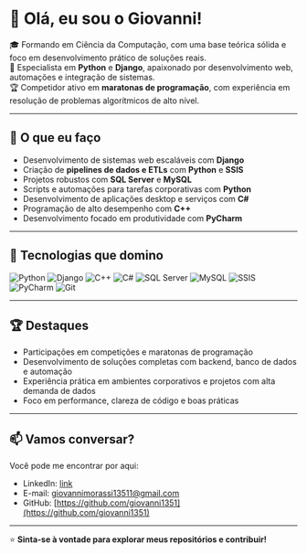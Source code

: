 # 👋 Olá, eu sou o Giovanni!

🎓 Formando em Ciência da Computação, com uma base teórica sólida e foco em desenvolvimento prático de soluções reais.  
🐍 Especialista em **Python** e **Django**, apaixonado por desenvolvimento web, automações e integração de sistemas.  
🏆 Competidor ativo em **maratonas de programação**, com experiência em resolução de problemas algorítmicos de alto nível.  

---

## 💼 O que eu faço

- Desenvolvimento de sistemas web escaláveis com **Django**
- Criação de **pipelines de dados e ETLs** com **Python** e **SSIS**
- Projetos robustos com **SQL Server** e **MySQL**
- Scripts e automações para tarefas corporativas com **Python**
- Desenvolvimento de aplicações desktop e serviços com **C#**
- Programação de alto desempenho com **C++**
- Desenvolvimento focado em produtividade com **PyCharm**

---

## 🧠 Tecnologias que domino

![Python](https://img.shields.io/badge/-Python-3776AB?style=flat&logo=python&logoColor=white)
![Django](https://img.shields.io/badge/-Django-092E20?style=flat&logo=django&logoColor=white)
![C++](https://img.shields.io/badge/-C++-00599C?style=flat&logo=c%2B%2B&logoColor=white)
![C#](https://img.shields.io/badge/-C%23-239120?style=flat&logo=c-sharp&logoColor=white)
![SQL Server](https://img.shields.io/badge/-SQL%20Server-CC2927?style=flat&logo=microsoftsqlserver&logoColor=white)
![MySQL](https://img.shields.io/badge/-MySQL-4479A1?style=flat&logo=mysql&logoColor=white)
![SSIS](https://img.shields.io/badge/-SSIS-0078D4?style=flat&logo=microsoft&logoColor=white)
![PyCharm](https://img.shields.io/badge/-PyCharm-000000?style=flat&logo=pycharm&logoColor=white)
![Git](https://img.shields.io/badge/-Git-F05032?style=flat&logo=git&logoColor=white)

---

## 🏆 Destaques

- Participações em competições e maratonas de programação
- Desenvolvimento de soluções completas com backend, banco de dados e automação
- Experiência prática em ambientes corporativos e projetos com alta demanda de dados
- Foco em performance, clareza de código e boas práticas

---


## 📫 Vamos conversar?

Você pode me encontrar por aqui:

- LinkedIn: [link](https://www.linkedin.com/in/giovanni-morassi-685065271/)
- E-mail: giovannimorassi13511@gmail.com
- GitHub: [https://github.com/giovanni1351](https://github.com/giovanni1351)

---

⭐ **Sinta-se à vontade para explorar meus repositórios e contribuir!**
